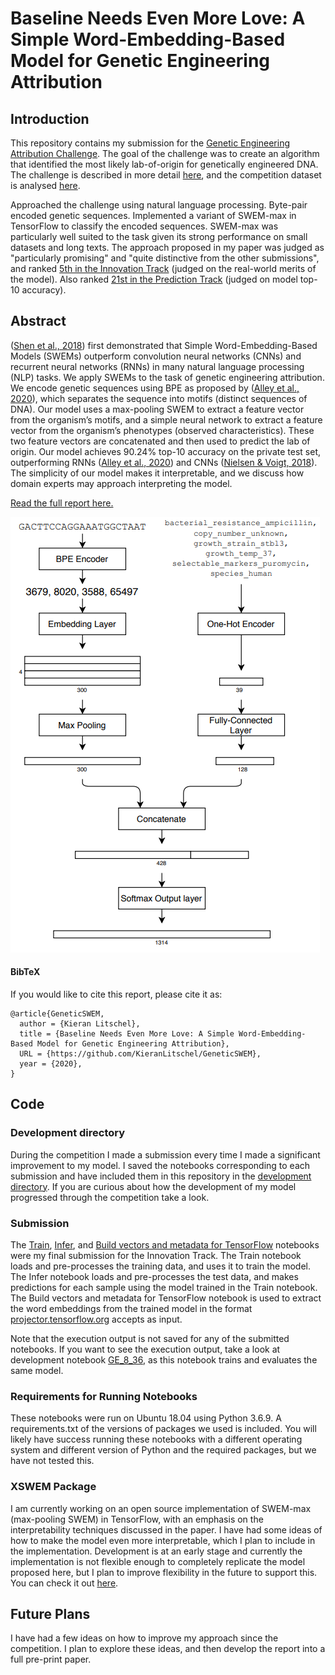 # Baseline Needs Even More Love: A Simple Word-Embedding-Based Model for Genetic Engineering Attribution

## Introduction

This repository contains my submission for the [Genetic Engineering Attribution Challenge](https://altlabs.tech/geac/).
The goal of the challenge was to create an algorithm that identified the most likely lab-of-origin for genetically 
engineered DNA. The challenge is described in more detail [here](https://www.drivendata.org/competitions/63/genetic-engineering-attribution/page/165/),
and the competition dataset is analysed [here](https://www.drivendata.co/blog/genetic-attribution-benchmark/).

Approached the challenge using natural language processing. Byte-pair encoded genetic sequences. Implemented a variant 
of SWEM-max in TensorFlow to classify the encoded sequences. SWEM-max was particularly well suited to the task given 
its strong performance on small datasets and long texts. The approach proposed in my paper was judged as "particularly 
promising" and "quite distinctive from the other submissions", and ranked [5th in the Innovation Track](https://www.drivendata.org/competitions/63/genetic-engineering-attribution/page/221/) 
(judged on the real-world merits of the model). Also ranked [21st in the Prediction Track](https://www.drivendata.org/competitions/63/genetic-engineering-attribution/leaderboard/) 
(judged on model top-10 accuracy).

## Abstract

([Shen et al., 2018](https://arxiv.org/abs/1805.09843)) first demonstrated that Simple Word-Embedding-Based Models (SWEMs)
outperform convolution neural networks (CNNs)
and recurrent neural networks (RNNs) in many
natural language processing (NLP) tasks. We apply SWEMs to the task of genetic engineering
attribution. We encode genetic sequences using
BPE as proposed by ([Alley et al., 2020](https://www.biorxiv.org/content/10.1101/2020.08.22.262576v1)), which
separates the sequence into motifs (distinct sequences of DNA). Our model uses a max-pooling
SWEM to extract a feature vector from the organism’s motifs, and a simple neural network to
extract a feature vector from the organism’s phenotypes (observed characteristics). These two
feature vectors are concatenated and then used
to predict the lab of origin. Our model achieves
90.24% top-10 accuracy on the private test set,
outperforming RNNs ([Alley et al., 2020](https://www.biorxiv.org/content/10.1101/2020.08.22.262576v1)) and
CNNs ([Nielsen & Voigt, 2018](https://www.nature.com/articles/s41467-018-05378-z)). The simplicity of
our model makes it interpretable, and we discuss
how domain experts may approach interpreting
the model.

[Read the full report here.](https://github.com/KieranLitschel/GeneticSWEM/blob/master/Report.pdf)

![alt text](https://raw.githubusercontent.com/KieranLitschel/GeneticSWEM/master/model_pipeline.PNG "Model pipeline for an example sample")

#### BibTeX

If you would like to cite this report, please cite it as:

```
@article{GeneticSWEM,
  author = {Kieran Litschel},
  title = {Baseline Needs Even More Love: A Simple Word-Embedding-Based Model for Genetic Engineering Attribution},
  URL = {https://github.com/KieranLitschel/GeneticSWEM},
  year = {2020},
}
```

## Code

### Development directory

During the competition I made a submission every time I made a significant improvement to my model. I saved the 
notebooks corresponding to each submission and have included them in this repository in the [development directory](https://github.com/KieranLitschel/GeneticSWEM/tree/master/development).
If you are curious about how the development of my model progressed through the competition take a look.

### Submission

The [Train](https://github.com/KieranLitschel/GeneticSWEM/blob/master/Train.ipynb), [Infer](https://github.com/KieranLitschel/GeneticSWEM/blob/master/Infer.ipynb), 
and [Build vectors and metadata for TensorFlow]((https://github.com/KieranLitschel/GeneticSWEM/blob/master/Build%20vectors%20and%20metadata%20for%20TensorFlow.ipynb)) 
notebooks were my final submission for the Innovation Track. The Train notebook loads and pre-processes the training data, 
and uses it to train the model. The Infer notebook loads and pre-processes the test data, and makes predictions for each
sample using the model trained in the Train notebook. The Build vectors and metadata for TensorFlow notebook is used to 
extract the word embeddings from the trained model in the format [projector.tensorflow.org](http://projector.tensorflow.org/) 
accepts as input.

Note that the execution output is not saved for any of the submitted notebooks. If you want to see the execution output, 
take a look at development notebook [GE_8_36]((https://github.com/KieranLitschel/GeneticSWEM/tree/master/development/GE_8_36.ipynb)),
as this notebook trains and evaluates the same model.

### Requirements for Running Notebooks

These notebooks were run on Ubuntu 18.04 using Python 3.6.9. A requirements.txt of the versions of packages we used is
included. You will likely have success running these notebooks with a different operating system and different version 
of Python and the required packages, but we have not tested this.

### XSWEM Package

I am currently working on an open source implementation of SWEM-max (max-pooling SWEM) in TensorFlow, with an emphasis on the 
interpretability techniques discussed in the paper. I have had some ideas of how to make the model even more interpretable, 
which I plan to include in the implementation. Development is at an early stage and currently the implementation is not 
flexible enough to completely replicate the model proposed here, but I plan to improve flexibility in the future to 
support this. You can check it out [here](https://github.com/KieranLitschel/XSWEM).

## Future Plans

I have had a few ideas on how to improve my approach since the competition. I plan to explore these ideas, and then 
develop the report into a full pre-print paper.
